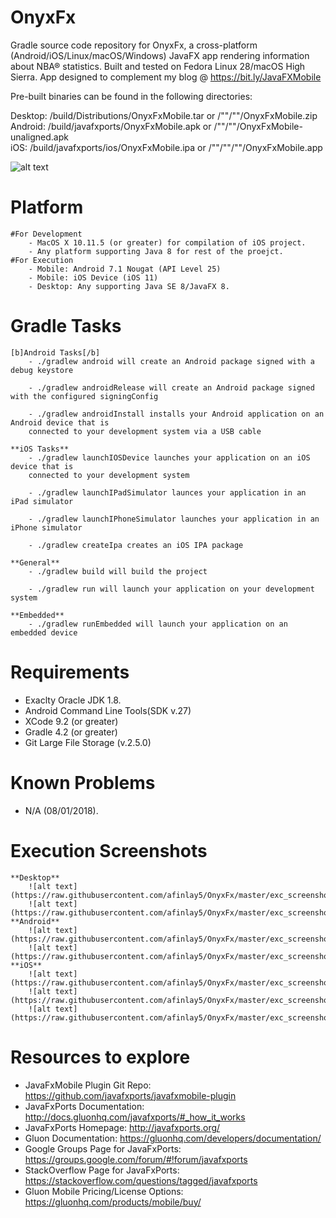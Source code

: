 # OnyxFx
Gradle source code repository for OnyxFx, a cross-platform (Android/iOS/Linux/macOS/Windows) JavaFX app rendering information about NBA® statistics.
Built and tested on Fedora Linux 28/macOS High Sierra. App designed to complement my blog @ https://bit.ly/JavaFXMobile

Pre-built binaries can be found in the following directories:

Desktop: /build/Distributions/OnyxFxMobile.tar or /""/""/OnyxFxMobile.zip <br />
Android: /build/javafxports/OnyxFxMobile.apk or /""/""/OnyxFxMobile-unaligned.apk <br />
iOS:	/build/javafxports/ios/OnyxFxMobile.ipa or /""/""/""/OnyxFxMobile.app <br />

![alt text](https://raw.githubusercontent.com/afinlay5/OnyxFx/master/blog.png)

# Platform 
	#For Development
		- MacOS X 10.11.5 (or greater) for compilation of iOS project. 	
		- Any platform supporting Java 8 for rest of the proejct.
	#For Execution
		- Mobile: Android 7.1 Nougat (API Level 25)
		- Mobile: iOS Device (iOS 11)
		- Desktop: Any supporting Java SE 8/JavaFX 8.

# Gradle Tasks
	[b]Android Tasks[/b]
		- ./gradlew android will create an Android package signed with a debug keystore

		- ./gradlew androidRelease will create an Android package signed with the configured signingConfig

		- ./gradlew androidInstall installs your Android application on an Android device that is 
	  	connected to your development system via a USB cable

	**iOS Tasks**
		- ./gradlew launchIOSDevice launches your application on an iOS device that is 
	  	connected to your development system

		- ./gradlew launchIPadSimulator launces your application in an iPad simulator

		- ./gradlew launchIPhoneSimulator launches your application in an iPhone simulator

		- ./gradlew createIpa creates an iOS IPA package

	**General**
		- ./gradlew build will build the project

		- ./gradlew run will launch your application on your development system

	**Embedded**
		- ./gradlew runEmbedded will launch your application on an embedded device

# Requirements
- Exaclty Oracle JDK 1.8.
- Android Command Line Tools(SDK v.27)
- XCode 9.2 (or greater)
- Gradle 4.2 (or greater)
- Git Large File Storage (v.2.5.0)

# Known Problems
- N/A (08/01/2018).

# Execution Screenshots
	**Desktop**
		![alt text](https://raw.githubusercontent.com/afinlay5/OnyxFx/master/exc_screenshots/DESKTOP_1.png)
		![alt text](https://raw.githubusercontent.com/afinlay5/OnyxFx/master/exc_screenshots/DESKTOP_2.png)
	**Android**
		![alt text](https://raw.githubusercontent.com/afinlay5/OnyxFx/master/exc_screenshots/Android_1.png)
		![alt text](https://raw.githubusercontent.com/afinlay5/OnyxFx/master/exc_screenshots/Android_2.png)
	**iOS**
		![alt text](https://raw.githubusercontent.com/afinlay5/OnyxFx/master/exc_screenshots/iPhone6_1.png)
		![alt text](https://raw.githubusercontent.com/afinlay5/OnyxFx/master/exc_screenshots/iPhone6_2.png)
		![alt text](https://raw.githubusercontent.com/afinlay5/OnyxFx/master/exc_screenshots/iPad_1.png)

# Resources to explore
-	JavaFxMobile Plugin Git Repo: https://github.com/javafxports/javafxmobile-plugin
-	JavaFxPorts Documentation: http://docs.gluonhq.com/javafxports/#_how_it_works
-	JavaFxPorts Homepage: http://javafxports.org/
-	Gluon Documentation: https://gluonhq.com/developers/documentation/
-	Google Groups Page for JavaFxPorts: https://groups.google.com/forum/#!forum/javafxports
-	StackOverflow Page for JavaFxPorts: https://stackoverflow.com/questions/tagged/javafxports
-	Gluon Mobile Pricing/License Options: https://gluonhq.com/products/mobile/buy/